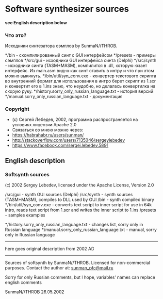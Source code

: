 # Software synthesizer sources #

#### see English description below ####

### Что это? ###

Исходники синтезатора сэмплов by SunmaN//THROB. 

*/bin - скомпилированный синт с GUI интерфейсом
*/presets - примеры сэмплов
*/src/gui - исходники GUI интерфейса синта (Delphi)
*/src/synth - исходники синта (TASM+MASM), компилится в .dll, которую юзает интерфейс. Из main.asm видно как синт ставить в интру и что при этом можно выкинуть.
*/bin/util/syn_conv.exe - конвертер текстового скрипта во внутренний формат для использования в интро берет скрипт из 1.scr и конвертит его в 1.ins знаю, что неудобно, но делалась конвертилка на скорую руку.
*/history.sorry_only_russian_language.txt - история версий
*/manual.sorry_only_russian_language.txt - документация

### Copyright ###
* (c) Сергей Лебедев, 2002, программа распространяется на условиях лицензии Apache 2.0
* Cвязаться cо мною можно через:
 * https://habrahabr.ru/users/sunman/
 * http://stackoverflow.com/users/7135046/sergeylebedev
 * https://www.facebook.com/sergei.lebedev.5891 

## English description ##

### Softsynth sources ###
(c) 2002 Sergey Lebedev, licensed under the Apache License, Version 2.0

/src/gui - synth GUI sources (Delphi)
/src/synth - synth sources (TASM+MASM), compiles to DLL used by GUI
/bin - synth compiled binary
*/bin/util/syn_conv.exe - converts text script to inner script for use in 64k intro, reads text script from 1.scr and writes the inner script to 1.ins
/presets - samples examples

*/history.sorry_only_russian_language.txt - changes list, sorry only in Russian language
*/manual.sorry_only_russian_language.txt - manual, sorry only in Russian language


********************************************
here goes original description from 2002 AD
********************************************

Sources of softsynth by SunmaN//THROB. 
Licensed for non-commercial purposes.
Contact the author at: sunman_pfc@mail.ru

Sorry for only Russian comments, but I hope, variables' names can replace english comments

SunmaN//THROB
26.05.2002